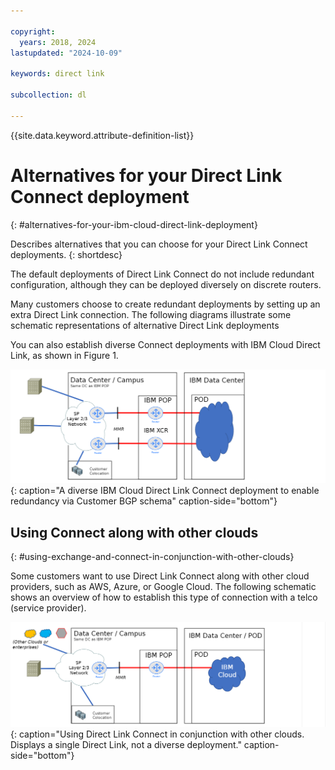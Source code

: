 ```yaml
---

copyright:
  years: 2018, 2024
lastupdated: "2024-10-09"

keywords: direct link

subcollection: dl

---
```


{{site.data.keyword.attribute-definition-list}}

# Alternatives for your Direct Link Connect deployment
{: #alternatives-for-your-ibm-cloud-direct-link-deployment}

Describes alternatives that you can choose for your Direct Link Connect deployments.
{: shortdesc}

The default deployments of Direct Link Connect do not include redundant configuration, although they can be deployed diversely on discrete routers.

Many customers choose to create redundant deployments by setting up an extra Direct Link connection. The following diagrams illustrate some schematic representations of alternative Direct Link deployments

You can also establish diverse Connect deployments with IBM Cloud Direct Link, as shown in Figure 1.

![Diverse Connect](images/connect_alt_2.png "Diverse Connect"){: caption="A diverse IBM Cloud Direct Link Connect deployment to enable redundancy via Customer BGP schema" caption-side="bottom"}

## Using Connect along with other clouds
{: #using-exchange-and-connect-in-conjunction-with-other-clouds}

Some customers want to use Direct Link Connect along with other cloud providers, such as AWS, Azure, or Google Cloud. The following schematic shows an overview of how to establish this type of connection with a telco (service provider).

![Other Clouds Connect](images/connect_alt_3.png "Other Clouds Connect"){: caption="Using Direct Link Connect in conjunction with other clouds. Displays a single Direct Link, not a diverse deployment." caption-side="bottom"}
